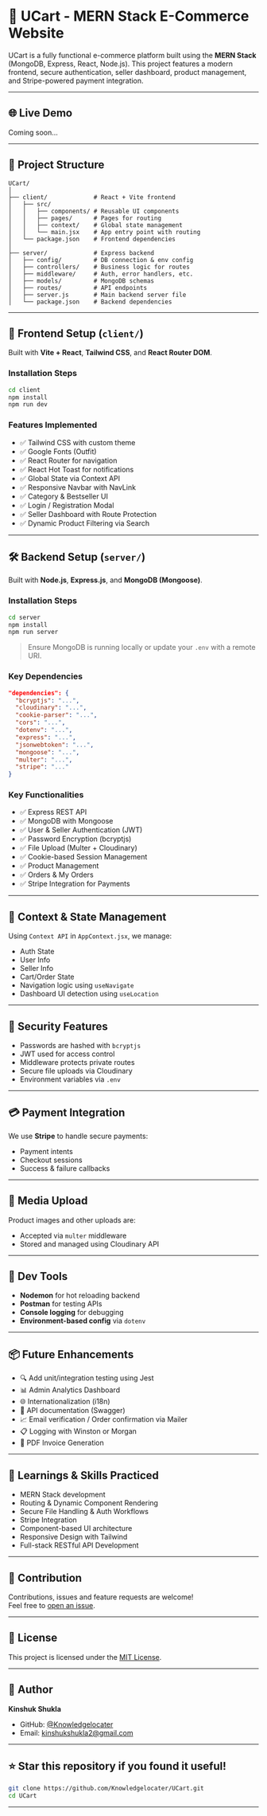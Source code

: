 
# 🛒 UCart - MERN Stack E-Commerce Website

UCart is a fully functional e-commerce platform built using the **MERN Stack** (MongoDB, Express, React, Node.js). This project features a modern frontend, secure authentication, seller dashboard, product management, and Stripe-powered payment integration.

---

## 🌐 Live Demo

Coming soon...

---

## 📂 Project Structure

```
UCart/
│
├── client/             # React + Vite frontend
│   ├── src/
│   │   ├── components/ # Reusable UI components
│   │   ├── pages/      # Pages for routing
│   │   ├── context/    # Global state management
│   │   └── main.jsx    # App entry point with routing
│   └── package.json    # Frontend dependencies
│
├── server/             # Express backend
│   ├── config/         # DB connection & env config
│   ├── controllers/    # Business logic for routes
│   ├── middleware/     # Auth, error handlers, etc.
│   ├── models/         # MongoDB schemas
│   ├── routes/         # API endpoints
│   ├── server.js       # Main backend server file
│   └── package.json    # Backend dependencies
```

---

## 🚀 Frontend Setup (`client/`)

Built with **Vite + React**, **Tailwind CSS**, and **React Router DOM**.

### Installation Steps

```bash
cd client
npm install
npm run dev
```

### Features Implemented

- ✅ Tailwind CSS with custom theme
- ✅ Google Fonts (Outfit)
- ✅ React Router for navigation
- ✅ React Hot Toast for notifications
- ✅ Global State via Context API
- ✅ Responsive Navbar with NavLink
- ✅ Category & Bestseller UI
- ✅ Login / Registration Modal
- ✅ Seller Dashboard with Route Protection
- ✅ Dynamic Product Filtering via Search

---

## 🛠 Backend Setup (`server/`)

Built with **Node.js**, **Express.js**, and **MongoDB (Mongoose)**.

### Installation Steps

```bash
cd server
npm install
npm run server
```

> Ensure MongoDB is running locally or update your `.env` with a remote URI.

### Key Dependencies

```json
"dependencies": {
  "bcryptjs": "...",
  "cloudinary": "...",
  "cookie-parser": "...",
  "cors": "...",
  "dotenv": "...",
  "express": "...",
  "jsonwebtoken": "...",
  "mongoose": "...",
  "multer": "...",
  "stripe": "..."
}
```

### Key Functionalities

- ✅ Express REST API
- ✅ MongoDB with Mongoose
- ✅ User & Seller Authentication (JWT)
- ✅ Password Encryption (bcryptjs)
- ✅ File Upload (Multer + Cloudinary)
- ✅ Cookie-based Session Management
- ✅ Product Management
- ✅ Orders & My Orders
- ✅ Stripe Integration for Payments

---

## 🧠 Context & State Management

Using `Context API` in `AppContext.jsx`, we manage:
- Auth State
- User Info
- Seller Info
- Cart/Order State
- Navigation logic using `useNavigate`
- Dashboard UI detection using `useLocation`

---

## 🔐 Security Features

- Passwords are hashed with `bcryptjs`
- JWT used for access control
- Middleware protects private routes
- Secure file uploads via Cloudinary
- Environment variables via `.env`

---

## 💳 Payment Integration

We use **Stripe** to handle secure payments:
- Payment intents
- Checkout sessions
- Success & failure callbacks

---

## 📸 Media Upload

Product images and other uploads are:
- Accepted via `multer` middleware
- Stored and managed using Cloudinary API

---

## 🧪 Dev Tools

- **Nodemon** for hot reloading backend
- **Postman** for testing APIs
- **Console logging** for debugging
- **Environment-based config** via `dotenv`

---

## 📦 Future Enhancements

- 🔍 Add unit/integration testing using Jest
- 📊 Admin Analytics Dashboard
- 🌐 Internationalization (i18n)
- 📝 API documentation (Swagger)
- 📈 Email verification / Order confirmation via Mailer
- 📋 Logging with Winston or Morgan
- 🧾 PDF Invoice Generation

---

## 🧠 Learnings & Skills Practiced

- MERN Stack development
- Routing & Dynamic Component Rendering
- Secure File Handling & Auth Workflows
- Stripe Integration
- Component-based UI architecture
- Responsive Design with Tailwind
- Full-stack RESTful API Development

---

## 🤝 Contribution

Contributions, issues and feature requests are welcome!  
Feel free to [open an issue](https://github.com/Knowledgelocater/UCart/issues).

---

## 📄 License

This project is licensed under the [MIT License](LICENSE).

---

## 👤 Author

**Kinshuk Shukla**  
- GitHub: [@Knowledgelocater](https://github.com/Knowledgelocater)  
- Email: kinshukshukla2@gmail.com

---

## ⭐ Star this repository if you found it useful!

```bash
git clone https://github.com/Knowledgelocater/UCart.git
cd UCart
```

---
